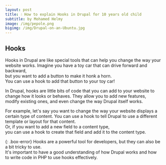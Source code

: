 ```yaml
---
layout: post
title: 💧 How to explain Hooks in Drupal for 10 years old child
subtitle: by Mohamed Helmy
image: /img/pepole.png
bigimg: /img/Drupal-on-an-Ubuntu.jpg
---
```


## Hooks <br/>

Hooks in Drupal are like special tools that can help you change the way your website works. Imagine you have a toy car that can drive forward and backward,<br/> 
but you want to add a button to make it honk a horn.<br/> 
You can use a hook to add that button to your toy car!<br/>

In Drupal, hooks are little bits of code that you can add to your website to change how it looks or behaves. They allow you to add new features, modify existing ones, and even change the way Drupal itself works.<br/>

For example, let's say you want to change the way your website displays a certain type of content. You can use a hook to tell Drupal to use a different template or layout for that content.<br/>
Or, if you want to add a new field to a content type,<br/>
you can use a hook to create that field and add it to the content type.<br/>

{: .box-error}
Hooks are a powerful tool for developers, but they can also be a bit tricky to use.<br/> 
It's important to have a good understanding of how Drupal works and how to write code in PHP to use hooks effectively.<br/>
